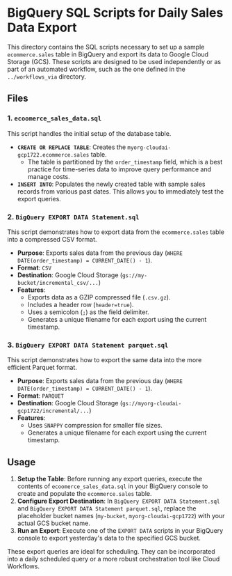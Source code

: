 # BigQuery SQL Scripts for Daily Sales Data Export

This directory contains the SQL scripts necessary to set up a sample `ecommerce.sales` table in BigQuery and export its data to Google Cloud Storage (GCS). These scripts are designed to be used independently or as part of an automated workflow, such as the one defined in the `../workflows_via` directory.

## Files

### 1. `ecoomerce_sales_data.sql`

This script handles the initial setup of the database table.

*   **`CREATE OR REPLACE TABLE`**: Creates the `myorg-cloudai-gcp1722.ecommerce.sales` table.
    *   The table is partitioned by the `order_timestamp` field, which is a best practice for time-series data to improve query performance and manage costs.
*   **`INSERT INTO`**: Populates the newly created table with sample sales records from various past dates. This allows you to immediately test the export queries.

### 2. `BigQuery EXPORT DATA Statement.sql`

This script demonstrates how to export data from the `ecommerce.sales` table into a compressed CSV format.

*   **Purpose**: Exports sales data from the previous day (`WHERE DATE(order_timestamp) = CURRENT_DATE() - 1`).
*   **Format**: `CSV`
*   **Destination**: Google Cloud Storage (`gs://my-bucket/incremental_csv/...`)
*   **Features**:
    *   Exports data as a GZIP compressed file (`.csv.gz`).
    *   Includes a header row (`header=true`).
    *   Uses a semicolon (`;`) as the field delimiter.
    *   Generates a unique filename for each export using the current timestamp.

### 3. `BigQuery EXPORT DATA Statement parquet.sql`

This script demonstrates how to export the same data into the more efficient Parquet format.

*   **Purpose**: Exports sales data from the previous day (`WHERE DATE(order_timestamp) = CURRENT_DATE() - 1`).
*   **Format**: `PARQUET`
*   **Destination**: Google Cloud Storage (`gs://myorg-cloudai-gcp1722/incremental/...`)
*   **Features**:
    *   Uses `SNAPPY` compression for smaller file sizes.
    *   Generates a unique filename for each export using the current timestamp.

## Usage

1.  **Setup the Table**: Before running any export queries, execute the contents of `ecoomerce_sales_data.sql` in your BigQuery console to create and populate the `ecommerce.sales` table.
2.  **Configure Export Destination**: In `BigQuery EXPORT DATA Statement.sql` and `BigQuery EXPORT DATA Statement parquet.sql`, replace the placeholder bucket names (`my-bucket`, `myorg-cloudai-gcp1722`) with your actual GCS bucket name.
3.  **Run an Export**: Execute one of the `EXPORT DATA` scripts in your BigQuery console to export yesterday's data to the specified GCS bucket.

These export queries are ideal for scheduling. They can be incorporated into a daily scheduled query or a more robust orchestration tool like Cloud Workflows.